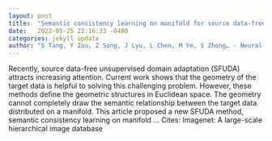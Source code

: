 ```yaml
---
layout: post
title:  "Semantic consistency learning on manifold for source data-free unsupervised domain adaptation"
date:   2022-05-25 22:16:33 -0400
categories: jekyll update
author: "S Tang, Y Zou, Z Song, J Lyu, L Chen, M Ye, S Zhong… - Neural Networks, 2022"
---
```

Recently, source data-free unsupervised domain adaptation (SFUDA) attracts increasing attention. Current work shows that the geometry of the target data is helpful to solving this challenging problem. However, these methods define the geometric structures in Euclidean space. The geometry cannot completely draw the semantic relationship between the target data distributed on a manifold. This article proposed a new SFUDA method, semantic consistency learning on manifold … Cites: ‪Imagenet: A large-scale hierarchical image database‬